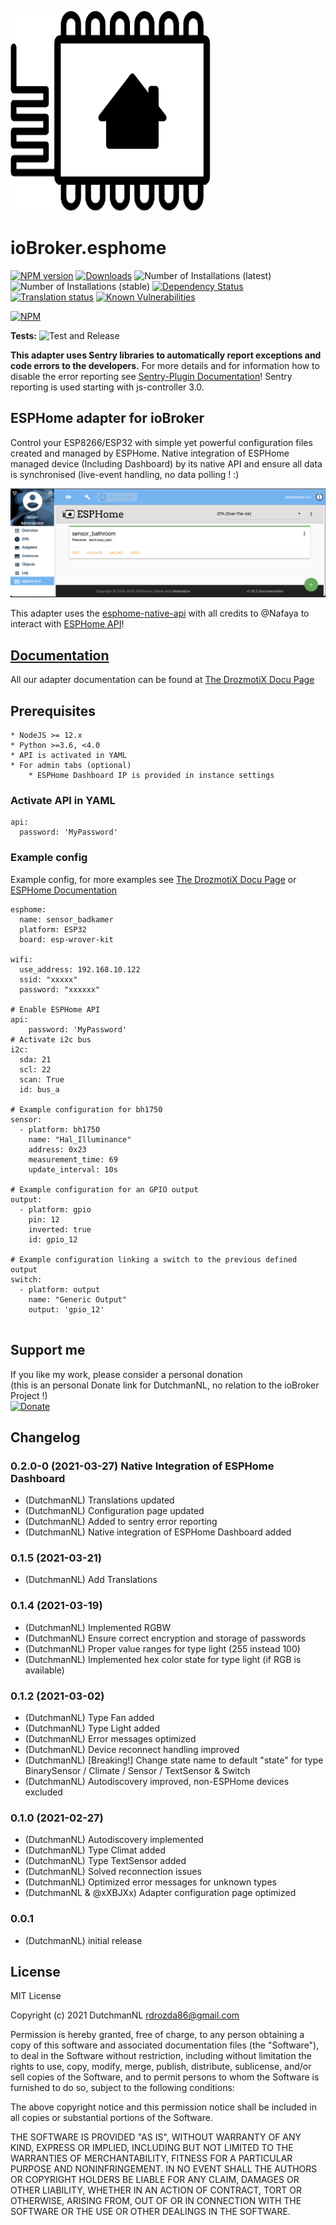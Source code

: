 ![Logo](admin/esphome.png)
# ioBroker.esphome

[![NPM version](http://img.shields.io/npm/v/iobroker.esphome.svg)](https://www.npmjs.com/package/iobroker.esphome)
[![Downloads](https://img.shields.io/npm/dm/iobroker.esphome.svg)](https://www.npmjs.com/package/iobroker.esphome)
![Number of Installations (latest)](http://iobroker.live/badges/esphome-installed.svg)
![Number of Installations (stable)](http://iobroker.live/badges/esphome-stable.svg)
[![Dependency Status](https://img.shields.io/david/DrozmotiX/iobroker.esphome.svg)](https://david-dm.org/DrozmotiX/iobroker.esphome)
[![Translation status](https://weblate.iobroker.net/widgets/adapters/-/ESPHome/svg-badge.svg)](https://weblate.iobroker.net/engage/adapters/?utm_source=widget)
[![Known Vulnerabilities](https://snyk.io/test/github/DrozmotiX/ioBroker.esphome/badge.svg)](https://snyk.io/test/github/DrozmotiX/ioBroker.esphome)

[![NPM](https://nodei.co/npm/iobroker.esphome.png?downloads=true)](https://nodei.co/npm/iobroker.esphome/)

**Tests:** ![Test and Release](https://github.com/DrozmotiX/ioBroker.esphome/workflows/Test%20and%20Release/badge.svg)

**This adapter uses Sentry libraries to automatically report exceptions and code errors to the developers.** For more details and for information how to disable the error reporting see [Sentry-Plugin Documentation](https://github.com/ioBroker/plugin-sentry#plugin-sentry)! Sentry reporting is used starting with js-controller 3.0.

## ESPHome adapter for ioBroker

Control your ESP8266/ESP32 with simple yet powerful configuration files created and managed by ESPHome.
Native integration of ESPHome managed device (Including Dashboard) by its native API and ensure all data is synchronised (live-event handling, no data polling ! :)

![Logo](admin/img/dashboard.png)

This adapter uses the [esphome-native-api](https://github.com/Nafaya/esphome-native-api#readme) with all credits to @Nafaya to interact with [ESPHome API](https://esphome.io/components/api.html?highlight=api)!

## [Documentation](https://DrozmotiX.github.io/languages/en/ESPHome/)

All our adapter documentation can be found at [The DrozmotiX Docu Page](https://DrozmotiX.github.io/languages/en/ESPHome)

## Prerequisites

    * NodeJS >= 12.x
    * Python >=3.6, <4.0
    * API is activated in YAML
    * For admin tabs (optional)
        * ESPHome Dashboard IP is provided in instance settings

### Activate API in YAML

```
api:
  password: 'MyPassword'
```

### Example config
Example config, for more examples see [The DrozmotiX Docu Page](https://DrozmotiX.github.io) or [ESPHome Documentation](https://esphome.io/index.html)
```
esphome:
  name: sensor_badkamer
  platform: ESP32
  board: esp-wrover-kit

wifi:
  use_address: 192.168.10.122
  ssid: "xxxxx"
  password: "xxxxxx"
          
# Enable ESPHome API
api:
    password: 'MyPassword'
# Activate i2c bus  
i2c:
  sda: 21
  scl: 22
  scan: True
  id: bus_a
  
# Example configuration for bh1750
sensor:
  - platform: bh1750
    name: "Hal_Illuminance"
    address: 0x23
    measurement_time: 69
    update_interval: 10s
    
# Example configuration for an GPIO output    
output:
  - platform: gpio
    pin: 12
    inverted: true
    id: gpio_12
    
# Example configuration linking a switch to the previous defined output
switch:
  - platform: output
    name: "Generic Output"
    output: 'gpio_12'
    
```
## Support me
If you like my work, please consider a personal donation  
(this is an personal Donate link for DutchmanNL, no relation to the ioBroker Project !)  
[![Donate](https://raw.githubusercontent.com/DrozmotiX/ioBroker.sourceanalytix/main/admin/button.png)](http://paypal.me/DutchmanNL)

## Changelog

<!--
    Placeholder for the next version (at the beginning of the line):
    ### __WORK IN PROGRESS__
-->

### 0.2.0-0 (2021-03-27) Native Integration of ESPHome Dashboard
* (DutchmanNL) Translations updated
* (DutchmanNL) Configuration page updated
* (DutchmanNL) Added to sentry error reporting
* (DutchmanNL) Native integration of ESPHome Dashboard added

### 0.1.5 (2021-03-21)
* (DutchmanNL) Add Translations

### 0.1.4 (2021-03-19)
* (DutchmanNL) Implemented RGBW
* (DutchmanNL) Ensure correct encryption and storage of passwords
* (DutchmanNL) Proper value ranges for type light (255 instead 100)
* (DutchmanNL) Implemented hex color state for type light (if RGB is available)

### 0.1.2 (2021-03-02)
* (DutchmanNL) Type Fan added
* (DutchmanNL) Type Light added
* (DutchmanNL) Error messages optimized
* (DutchmanNL) Device reconnect handling improved
* (DutchmanNL) [Breaking!] Change state name to default "state" for type BinarySensor / Climate / Sensor / TextSensor & Switch  
* (DutchmanNL) Autodiscovery improved, non-ESPHome devices excluded

### 0.1.0 (2021-02-27)
* (DutchmanNL) Autodiscovery implemented
* (DutchmanNL) Type Climat added
* (DutchmanNL) Type TextSensor added
* (DutchmanNL) Solved reconnection issues
* (DutchmanNL) Optimized error messages for unknown types
* (DutchmanNL & @xXBJXx) Adapter configuration page optimized

### 0.0.1
* (DutchmanNL) initial release

## License
MIT License

Copyright (c) 2021 DutchmanNL <rdrozda86@gmail.com>

Permission is hereby granted, free of charge, to any person obtaining a copy
of this software and associated documentation files (the "Software"), to deal
in the Software without restriction, including without limitation the rights
to use, copy, modify, merge, publish, distribute, sublicense, and/or sell
copies of the Software, and to permit persons to whom the Software is
furnished to do so, subject to the following conditions:

The above copyright notice and this permission notice shall be included in all
copies or substantial portions of the Software.

THE SOFTWARE IS PROVIDED "AS IS", WITHOUT WARRANTY OF ANY KIND, EXPRESS OR
IMPLIED, INCLUDING BUT NOT LIMITED TO THE WARRANTIES OF MERCHANTABILITY,
FITNESS FOR A PARTICULAR PURPOSE AND NONINFRINGEMENT. IN NO EVENT SHALL THE
AUTHORS OR COPYRIGHT HOLDERS BE LIABLE FOR ANY CLAIM, DAMAGES OR OTHER
LIABILITY, WHETHER IN AN ACTION OF CONTRACT, TORT OR OTHERWISE, ARISING FROM,
OUT OF OR IN CONNECTION WITH THE SOFTWARE OR THE USE OR OTHER DEALINGS IN THE
SOFTWARE.